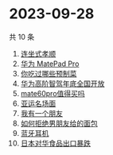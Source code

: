 # 2023-09-28

共 10 条

<!-- BEGIN -->
<!-- 最后更新时间 Thu Sep 28 2023 05:06:21 GMT+0800 (China Standard Time) -->

1. [连坐式孝顺](https://www.zhihu.com/search?q=%E8%BF%9E%E5%9D%90%E5%BC%8F%E5%AD%9D%E9%A1%BA)
1. [华为 MatePad Pro](https://www.zhihu.com/search?q=%E5%8D%8E%E4%B8%BA%20MatePad%20Pro)
1. [你吃过哪些预制菜](https://www.zhihu.com/search?q=%E4%BD%A0%E5%90%83%E8%BF%87%E5%93%AA%E4%BA%9B%E9%A2%84%E5%88%B6%E8%8F%9C)
1. [华为高阶智驾年底全国开放](https://www.zhihu.com/search?q=%E5%8D%8E%E4%B8%BA%E9%AB%98%E9%98%B6%E6%99%BA%E9%A9%BE%E5%B9%B4%E5%BA%95%E5%85%A8%E5%9B%BD%E5%BC%80%E6%94%BE)
1. [mate60pro值得买吗](https://www.zhihu.com/search?q=mate60pro%E5%80%BC%E5%BE%97%E4%B9%B0%E5%90%97)
1. [亚运名场面](https://www.zhihu.com/search?q=%E4%BA%9A%E8%BF%90%E5%90%8D%E5%9C%BA%E9%9D%A2)
1. [我有一个朋友](https://www.zhihu.com/search?q=%E6%88%91%E6%9C%89%E4%B8%80%E4%B8%AA%E6%9C%8B%E5%8F%8B)
1. [如何拒绝男朋友给的面包](https://www.zhihu.com/search?q=%E5%A6%82%E4%BD%95%E6%8B%92%E7%BB%9D%E7%94%B7%E6%9C%8B%E5%8F%8B%E7%BB%99%E7%9A%84%E9%9D%A2%E5%8C%85)
1. [蓝牙耳机](https://www.zhihu.com/search?q=%E8%93%9D%E7%89%99%E8%80%B3%E6%9C%BA)
1. [日本对华食品出口暴跌](https://www.zhihu.com/search?q=%E6%97%A5%E6%9C%AC%E5%AF%B9%E5%8D%8E%E9%A3%9F%E5%93%81%E5%87%BA%E5%8F%A3%E6%9A%B4%E8%B7%8C)

<!-- END -->
